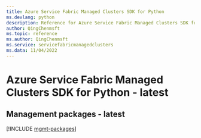 ```yaml
---
title: Azure Service Fabric Managed Clusters SDK for Python
ms.devlang: python
description: Reference for Azure Service Fabric Managed Clusters SDK for Python
author: QingChenmsft
ms.topic: reference
ms.author: QingChenmsft
ms.service: servicefabricmanagedclusters
ms.data: 11/04/2022
---
```

# Azure Service Fabric Managed Clusters SDK for Python - latest

## Management packages - latest
[!INCLUDE [mgmt-packages](service-fabric-managed-clusters-mgmt-index.md)]